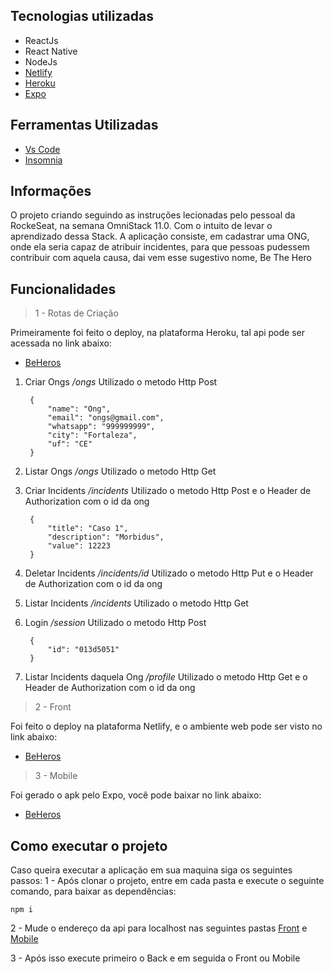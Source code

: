## Tecnologias utilizadas

- ReactJs
- React Native
- NodeJs
- [Netlify](https://www.netlify.com/) 
- [Heroku](https://www.heroku.com/)
- [Expo](https://expo.io/)

## Ferramentas Utilizadas

- [Vs Code](https://code.visualstudio.com/download)
- [Insomnia](https://insomnia.rest/download/)

## Informações

O projeto criando seguindo as instruções lecionadas pelo pessoal da RockeSeat, na semana OmniStack 11.0. Com o intuito de levar o aprendizado dessa Stack.
A aplicação consiste, em cadastrar uma ONG, onde ela seria capaz de atribuir incidentes, para que pessoas pudessem contribuir com aquela causa, dai vem esse sugestivo nome, Be The Hero

## Funcionalidades

> 1 - Rotas de Criação

Primeiramente foi feito o deploy, na plataforma Heroku, tal api pode ser acessada no link abaixo:
- [BeHeros](https://beheros.herokuapp.com)

1. Criar Ongs */ongs*
Utilizado o metodo Http Post

		{
			"name": "Ong",
			"email": "ongs@gmail.com",
			"whatsapp": "999999999",
			"city": "Fortaleza",
			"uf": "CE"
		}

2. Listar Ongs */ongs*
Utilizado o metodo Http Get

3. Criar Incidents */incidents*
Utilizado o metodo Http Post
e o Header de Authorization com o id da ong

		{
			"title": "Caso 1",
			"description": "Morbidus",
			"value": 12223
		}

4. Deletar Incidents */incidents/id*
Utilizado o metodo Http Put
e o Header de Authorization com o id da ong

5. Listar Incidents */incidents*
Utilizado o metodo Http Get

6. Login  */session*
Utilizado o metodo Http Post

		{
			"id": "013d5051"
		}

6. Listar Incidents daquela Ong */profile*
Utilizado o metodo Http Get
e o Header de Authorization com o id da ong

> 2 - Front

Foi feito o deploy na plataforma Netlify, e o ambiente web pode ser visto no link abaixo:

- [BeHeros](https://beheros.netlify.com/)

> 3 - Mobile

Foi gerado o apk pelo Expo, você pode baixar no link abaixo:

- [BeHeros](https://drive.google.com/drive/folders/1JLWERA4AshPlNFWyFBJY6hWhxXKiljrY?usp=sharing)


## Como executar o projeto

Caso queira executar a aplicação em sua maquina siga os seguintes passos:
1 - Após clonar o projeto, entre em cada pasta e execute o seguinte comando, para baixar as dependências:

	npm i

2 - Mude o endereço da api para localhost nas seguintes pastas [Front](https://github.com/Josuebmota/BeTheHero/blob/master/frontend/src/services/api.js) e [Mobile](https://github.com/Josuebmota/BeTheHero/blob/master/mobile/src/services/api.js)

3 - Após isso execute primeiro o Back e em seguida o Front ou Mobile
